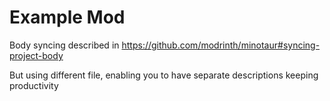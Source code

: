 # Example Mod
Body syncing described in  https://github.com/modrinth/minotaur#syncing-project-body

But using different file, 
enabling you to have separate descriptions keeping productivity
